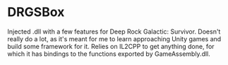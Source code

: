 # DRGSBox

Injected .dll with a few features for Deep Rock Galactic: Survivor. Doesn't really do a lot, as it's meant for me to learn approaching Unity games and build some framework for it. Relies on IL2CPP to get anything done, for which it has bindings to the functions exported by GameAssembly.dll.
